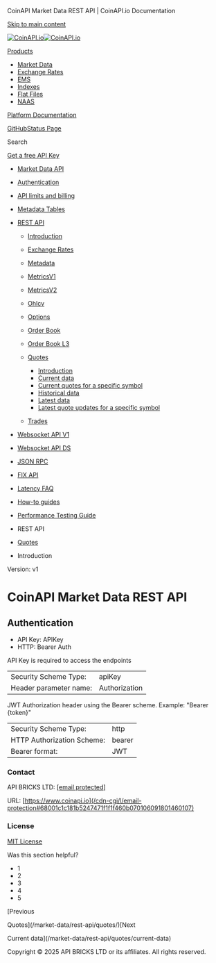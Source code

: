 CoinAPI Market Data REST API | CoinAPI.io Documentation




[Skip to main content](#__docusaurus_skipToContent_fallback)

[![CoinAPI.io](/img/logo.svg)![CoinAPI.io](/img/logo.svg)](https://www.coinapi.io)

[Products](/market-data/rest-api/quotes/coinapi-market-data-rest-api)

* [Market Data](/market-data/)
* [Exchange Rates](/exchange-rates-api/)
* [EMS](/ems-api/)
* [Indexes](/indexes-api/)
* [Flat Files](/flat-files-api/)
* [NAAS](/naas-api/)

[Platform Documentation](/general/authentication)

[GitHub](https://github.com/api-bricks/api-bricks-sdk)[Status Page](https://status.coinapi.io)

Search

[Get a free API Key](https://console.coinapi.io/?link=/apikeys/create)

* [Market Data API](/market-data/)
* [Authentication](/market-data/authentication)
* [API limits and billing](/market-data/api-limits-and-billing-metrics)
* [Metadata Tables](/market-data/metadata-tables/introduction)
* [REST API](/market-data/rest-api/)

  + [Introduction](/market-data/rest-api/)
  + [Exchange Rates](/market-data/rest-api/exchange-rates/)
  + [Metadata](/market-data/rest-api/metadata/)
  + [MetricsV1](/market-data/rest-api/metricsv1/)
  + [MetricsV2](/market-data/rest-api/metricsv2/)
  + [Ohlcv](/market-data/rest-api/ohlcv/)
  + [Options](/market-data/rest-api/options/)
  + [Order Book](/market-data/rest-api/order-book/)
  + [Order Book L3](/market-data/rest-api/order-book-l3/)
  + [Quotes](/market-data/rest-api/quotes/)

    - [Introduction](/market-data/rest-api/quotes/coinapi-market-data-rest-api)
    - [Current data](/market-data/rest-api/quotes/current-data)
    - [Current quotes for a specific symbol](/market-data/rest-api/quotes/current-quotes-for-a-specific-symbol)
    - [Historical data](/market-data/rest-api/quotes/historical-data)
    - [Latest data](/market-data/rest-api/quotes/latest-data)
    - [Latest quote updates for a specific symbol](/market-data/rest-api/quotes/latest-quote-updates-for-a-specific-symbol)
  + [Trades](/market-data/rest-api/trades/)
* [Websocket API V1](/market-data/websocket/)
* [Websocket API DS](/market-data/websocket-ds/)
* [JSON RPC](/market-data/jsonrpc-api)
* [FIX API](/market-data/fix/)
* [Latency FAQ](/market-data/latency-faq/)
* [How-to guides](/market-data/how-to-guides/)
* [Performance Testing Guide](/market-data/performance-testing-guide)

* REST API
* [Quotes](/market-data/rest-api/quotes/)
* Introduction

Version: v1

CoinAPI Market Data REST API
============================

Authentication[​](/market-data/rest-api/quotes/coinapi-market-data-rest-api#authentication "Direct link to Authentication")
---------------------------------------------------------------------------------------------------------------------------

* API Key: APIKey
* HTTP: Bearer Auth

API Key is required to access the endpoints

|  |  |
| --- | --- |
| Security Scheme Type: | apiKey |
| Header parameter name: | Authorization |

JWT Authorization header using the Bearer scheme. Example: "Bearer {token}"

|  |  |
| --- | --- |
| Security Scheme Type: | http |
| HTTP Authorization Scheme: | bearer |
| Bearer format: | JWT |

### Contact

API BRICKS LTD: [[email protected]](/cdn-cgi/l/email-protection#bfcccacfcfd0cdcbffdecfd6ddcdd6dcd4cc91d6d0)

URL: [https://www.coinapi.io](/cdn-cgi/l/email-protection#68001c1c181b5247471f1f1f460b070106091801460107)

### License

[MIT License](https://github.com/api-bricks/api-bricks-sdk/blob/master/LICENSE)

Was this section helpful?

* 1
* 2
* 3
* 4
* 5

[Previous

Quotes](/market-data/rest-api/quotes/)[Next

Current data](/market-data/rest-api/quotes/current-data)

Copyright © 2025 API BRICKS LTD or its affiliates. All rights reserved.